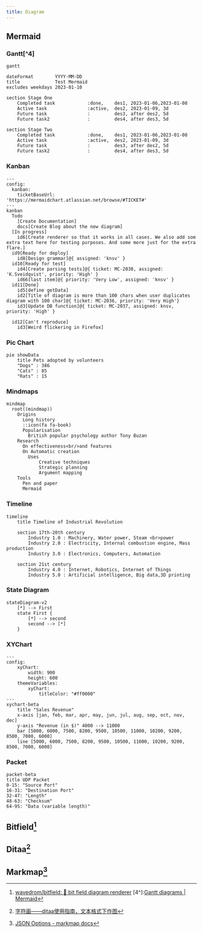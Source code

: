 ```yaml
---
title: Diagram
---
```


## Mermaid

### Gantt[^4]

```mermaid
gantt

dateFormat        YYYY-MM-DD
title             Test Mermaid
excludes weekdays 2023-01-10

section Stage One
    Completed task            :done,    des1, 2023-01-06,2023-01-08
    Active task               :active,  des2, 2023-01-09, 3d
    Future task               :         des3, after des2, 5d
    Future task2              :         des4, after des3, 5d

section Stage Two
    Completed task            :done,    des1, 2023-01-06,2023-01-08
    Active task               :active,  des2, 2023-01-09, 3d
    Future task               :         des3, after des2, 5d
    Future task2              :         des4, after des3, 5d
```

### Kanban

```mermaid
---
config:
  kanban:
    ticketBaseUrl: 'https://mermaidchart.atlassian.net/browse/#TICKET#'
---
kanban
  Todo
    [Create Documentation]
    docs[Create Blog about the new diagram]
  [In progress]
    id6[Create renderer so that it works in all cases. We also add som extra text here for testing purposes. And some more just for the extra flare.]
  id9[Ready for deploy]
    id8[Design grammar]@{ assigned: 'knsv' }
  id10[Ready for test]
    id4[Create parsing tests]@{ ticket: MC-2038, assigned: 'K.Sveidqvist', priority: 'High' }
    id66[last item]@{ priority: 'Very Low', assigned: 'knsv' }
  id11[Done]
    id5[define getData]
    id2[Title of diagram is more than 100 chars when user duplicates diagram with 100 char]@{ ticket: MC-2036, priority: 'Very High'}
    id3[Update DB function]@{ ticket: MC-2037, assigned: knsv, priority: 'High' }

  id12[Can't reproduce]
    id3[Weird flickering in Firefox]

```

### Pic Chart

```mermaid
pie showData
    title Pets adopted by volunteers
    "Dogs" : 386
    "Cats" : 85
    "Rats" : 15
```

### Mindmaps

```mermaid
mindmap
  root((mindmap))
    Origins
      Long history
      ::icon(fa fa-book)
      Popularisation
        British popular psychology author Tony Buzan
    Research
      On effectiveness<br/>and features
      On Automatic creation
        Uses
            Creative techniques
            Strategic planning
            Argument mapping
    Tools
      Pen and paper
      Mermaid
```

### Timeline

```mermaid
timeline
    title Timeline of Industrial Revolution

    section 17th-20th century
        Industry 1.0 : Machinery, Water power, Steam <br>power
        Industry 2.0 : Electricity, Internal combustion engine, Mass production
        Industry 3.0 : Electronics, Computers, Automation

    section 21st century
        Industry 4.0 : Internet, Robotics, Internet of Things
        Industry 5.0 : Artificial intelligence, Big data,3D printing
```

### State Diagram

```mermaid
stateDiagram-v2
    [*] --> First
    state First {
        [*] --> second
        second --> [*]
    }
```

### XYChart

```mermaid
---
config:
    xyChart:
        width: 900
        height: 600
    themeVariables:
        xyChart:
            titleColor: "#ff0000"
---
xychart-beta
    title "Sales Revenue"
    x-axis [jan, feb, mar, apr, may, jun, jul, aug, sep, oct, nov, dec]
    y-axis "Revenue (in $)" 4000 --> 11000
    bar [5000, 6000, 7500, 8200, 9500, 10500, 11000, 10200, 9200, 8500, 7000, 6000]
    line [5000, 6000, 7500, 8200, 9500, 10500, 11000, 10200, 9200, 8500, 7000, 6000]
```

### Packet

```mermaid
packet-beta
title UDP Packet
0-15: "Source Port"
16-31: "Destination Port"
32-47: "Length"
48-63: "Checksum"
64-95: "Data (variable length)"
```

## Bitfield[^3]
## Ditaa[^1]

## Markmap[^2]


[^1]:[字符画——ditaa使用指南，文本格式下作图](https://zhuanlan.zhihu.com/p/429506479?utm_id=0)
[^2]:[JSON Options - markmap docs](https://markmap.js.org/docs/json-options)
[^3]:[wavedrom/bitfield: :cake: bit field diagram renderer](https://github.com/wavedrom/bitfield)
[4^]:[Gantt diagrams | Mermaid](http://mermaid.js.org/syntax/gantt.html)
